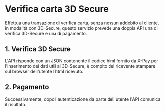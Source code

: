 # Verifica carta 3D Secure
Effettua una transazione di verifica carta, senza nessun addebito al cliente, in modalità con 3D-Secure, questo servizio prevede una doppia API una di verifica 3D-Secure e una di pagamento.

## 1. Verifica 3D Secure
L'API risponde con un JSON contenente il codice html fornito da X-Pay per l'inserimento dei dati utili al 3D-Secure, è compito del ricevente stampare sul browser dell'utente l'html ricevuto.

## 2. Pagamento
Successivamente, dopo l'autenticazione da parte dell'utente l'API comunica il risultato.